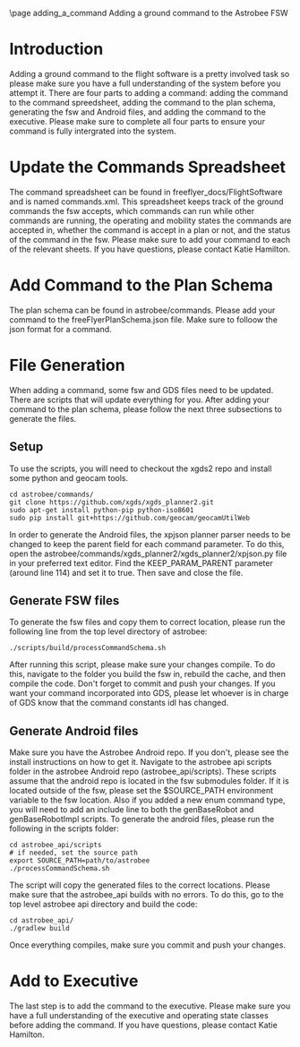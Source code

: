 \page adding_a_command Adding a ground command to the Astrobee FSW

# Introduction

Adding a ground command to the flight software is a pretty involved task so please make sure you have a full understanding of the system before you attempt it. There are four parts to adding a command: adding the command to the command spreedsheet, adding the command to the plan schema, generating the fsw and Android files, and adding the command to the executive. Please make sure to complete all four parts to ensure your command is fully intergrated into the system.

# Update the Commands Spreadsheet

The command spreadsheet can be found in freeflyer_docs/FlightSoftware and is named commands.xml. This spreadsheet keeps track of the ground commands the fsw accepts, which commands can run while other commands are running, the operating and mobility states the commands are accepted in, whether the command is accept in a plan or not, and the status of the command in the fsw. Please make sure to add your command to each of the relevant sheets. If you have questions, please contact Katie Hamilton.

# Add Command to the Plan Schema

The plan schema can be found in astrobee/commands. Please add your command to the freeFlyerPlanSchema.json file. Make sure to folloow the json format for a command.

# File Generation

When adding a command, some fsw and GDS files need to be updated. There are scripts that will update everything for you. After adding your command to the plan schema, please follow the next three subsections to generate the files.

## Setup

To use the scripts, you will need to checkout the xgds2 repo and install some python and geocam tools.

    cd astrobee/commands/
    git clone https://github.com/xgds/xgds_planner2.git
    sudo apt-get install python-pip python-iso8601
    sudo pip install git+https://github.com/geocam/geocamUtilWeb

In order to generate the Android files, the xpjson planner parser needs to be changed to keep the parent field for each command parameter. To do this, open the astrobee/commands/xgds_planner2/xgds_planner2/xpjson.py file in your preferred  text editor. Find the KEEP_PARAM_PARENT parameter (around line 114) and set it to true. Then save and close the file.

## Generate FSW files

To generate the fsw files and copy them to correct location, please run the following line from the top level directory of astrobee:

    ./scripts/build/processCommandSchema.sh

After running this script, please make sure your changes compile. To do this, navigate to the folder you build the fsw in, rebuild the cache, and then compile the code. Don't forget to commit and push your changes. If you want your command incorporated into GDS, please let whoever is in charge of GDS know that the command constants idl has changed.

## Generate Android files

Make sure you have the Astrobee Android repo. If you don't, please see the install instructions on how to get it. Navigate to the astrobee api scripts folder in the astrobee Android repo (astrobee_api/scripts). These scripts assume that the android repo is located in the fsw submodules folder. If it is located outside of the fsw, please set the $SOURCE_PATH environment variable to the fsw location. Also if you added a new enum command type, you will need to add an include line to both the genBaseRobot and genBaseRobotImpl scripts. To generate the android files, please run the following in the scripts folder:

    cd astrobee_api/scripts
    # if needed, set the source path
    export SOURCE_PATH=path/to/astrobee
    ./processCommandSchema.sh

The script will copy the generated files to the correct locations. Please make sure that the astrobee_api builds with no errors. To do this, go to the top level astrobee api directory and build the code:

    cd astrobee_api/
    ./gradlew build

Once everything compiles, make sure you commit and push your changes.


# Add to Executive

The last step is to add the command to the executive. Please make sure you have a full understanding of the executive and operating state classes before adding the command. If you have questions, please contact Katie Hamilton.




